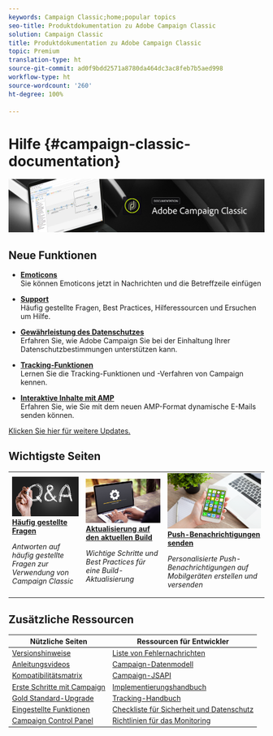 ```yaml
---
keywords: Campaign Classic;home;popular topics
seo-title: Produktdokumentation zu Adobe Campaign Classic
solution: Campaign Classic
title: Produktdokumentation zu Adobe Campaign Classic
topic: Premium
translation-type: ht
source-git-commit: ad0f9bdd2571a8780da464dc3ac8feb7b5aed998
workflow-type: ht
source-wordcount: '260'
ht-degree: 100%

---
```



# Hilfe {#campaign-classic-documentation}

![](platform/using/assets/do-not-localize/banner_acc_doc.jpg)

## Neue Funktionen

* **[Emoticons](delivery/using/defining-the-email-content.md#inserting-emoticons)**<br/>Sie können Emoticons jetzt in Nachrichten und die Betreffzeile einfügen

* **[Support](https://helpx.adobe.com/de/campaign/kb/ac-support.html)**<br/>
Häufig gestellte Fragen, Best Practices, Hilferessourcen und Ersuchen um Hilfe.

* **[Gewährleistung des Datenschutzes](https://helpx.adobe.com/de/campaign/kb/campaign-privacy.html)**<br/>
Erfahren Sie, wie Adobe Campaign Sie bei der Einhaltung Ihrer Datenschutzbestimmungen unterstützen kann.

* **[Tracking-Funktionen](https://helpx.adobe.com/de/campaign/kb/acc-tracking.html)**<br/>
Lernen Sie die Tracking-Funktionen und -Verfahren von Campaign kennen.

* **[Interaktive Inhalte mit AMP](delivery/using/defining-interactive-content.md)**<br/>Erfahren Sie, wie Sie mit dem neuen AMP-Format dynamische E-Mails senden können.

[Klicken Sie hier für weitere Updates.](/help/rn/using/documentation-updates.md)

## Wichtigste Seiten

<table>
<tr>
  <td>
    <a href="platform/using/common-questions.md">
      <img alt="Häufig gestellte Fragen" src="platform/using/assets/FAQ.png"/>
    </a>
    <div>
      <a href="platform/using/common-questions.md">
    <strong>Häufig gestellte Fragen</strong>
    </a>
    </div>
    <p>
    <em>Antworten auf häufig gestellte Fragen zur Verwendung von Campaign Classic</em>
    <p>
  </td>
   <td>
    <a href="https://helpx.adobe.com/de/campaign/kb/acc-build-upgrade.html">
      <img alt="Build-Aktualisierung" src="platform/using/assets/upgrade.png" />
    </a>
    <div>
      <a href="https://helpx.adobe.com/de/campaign/kb/acc-build-upgrade.html">
    <strong>Aktualisierung auf den aktuellen Build</strong>
    </a>
    </div>
    <p>
    <em>Wichtige Schritte und Best Practices für eine Build-Aktualisierung</em>
    <p>
  </td>
  <td>
    <a href="delivery/using/creating-notifications.md">
       <img alt="Push-Benachrichtigungen " src="platform/using/assets/push.png" />
    </a>
    <div>
       <a href="delivery/using/creating-notifications.md">
    <strong>Push-Benachrichtigungen senden</strong>
    </a>
    </div>
    <p>
    <em>Personalisierte Push-Benachrichtigungen auf Mobilgeräten erstellen und versenden</em>
    <p>
  </td>
</tr>
</table>

## Zusätzliche Ressourcen

| Nützliche Seiten | Ressourcen für Entwickler |
|---|---|
| [Versionshinweise](/help/rn/using/latest-release.md) | [Liste von Fehlernachrichten](https://docs.adobe.com/content/help/en/campaign-classic/technicalresources/error_messages/error_codes.html) |
| [Anleitungsvideos](https://docs.adobe.com/content/help/de-DE/campaign-classic-learn/tutorials/overview.html) | [Campaign-Datenmodell](configuration/using/about-data-model.md) |
| [Kompatibilitätsmatrix](https://helpx.adobe.com/de/campaign/kb/compatibility-matrix.html) | [Campaign-JSAPI](https://docs.adobe.com/content/help/en/campaign-classic/technicalresources/api/p-1.html) |
| [Erste Schritte mit Campaign](platform/using/about-adobe-campaign-classic.md) | [Implementierungshandbuch](https://helpx.adobe.com/de/campaign/kb/acc-implementation.html) |
| [Gold Standard-Upgrade ](https://helpx.adobe.com/de/campaign/kb/gold-standard.html) | [Tracking-Handbuch](https://helpx.adobe.com/de/campaign/kb/acc-tracking.html) |
| [Eingestellte Funktionen](https://helpx.adobe.com/de/campaign/kb/deprecated-and-removed-features.html) | [Checkliste für Sicherheit und Datenschutz](https://helpx.adobe.com/de/campaign/kb/acc-security.html) |
| [Campaign Control Panel](https://docs.adobe.com/content/help/de-DE/control-panel/using/control-panel-home.html) | [Richtlinien für das Monitoring](production/using/monitoring-guidelines.md) |
